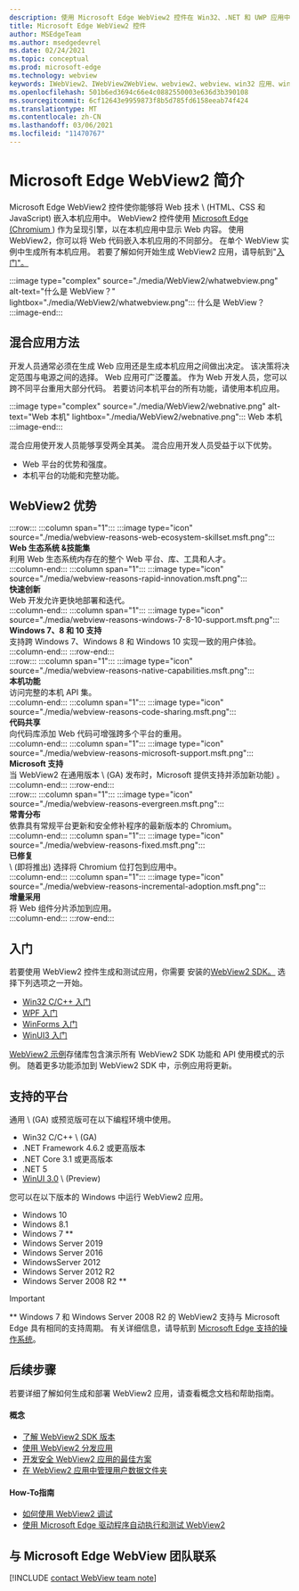 ```yaml
---
description: 使用 Microsoft Edge WebView2 控件在 Win32、.NET 和 UWP 应用中托管 Web 内容
title: Microsoft Edge WebView2 控件
author: MSEdgeTeam
ms.author: msedgedevrel
ms.date: 02/24/2021
ms.topic: conceptual
ms.prod: microsoft-edge
ms.technology: webview
keywords: IWebView2、IWebView2WebView、webview2、webview、win32 应用、win32、edge、ICoreWebView2、CoreWebView2、ICoreWebView2Host、浏览器控件、edge html、Windows Forms、WinForms、WPF、.NET、WinUI、Project 一线
ms.openlocfilehash: 501b6ed3694c66e4c0882550003e636d3b390108
ms.sourcegitcommit: 6cf12643e9959873f8b5d785fd6158eeab74f424
ms.translationtype: MT
ms.contentlocale: zh-CN
ms.lasthandoff: 03/06/2021
ms.locfileid: "11470767"
---
```

# <a name="introduction-to-microsoft-edge-webview2"></a>Microsoft Edge WebView2 简介  

Microsoft Edge WebView2 控件使你能够将 Web 技术 \ (HTML、CSS 和 JavaScript\) 嵌入本机应用中。  WebView2 控件使用 [Microsoft Edge (Chromium ][MicrosoftedgeinsiderMain]) 作为呈现引擎，以在本机应用中显示 Web 内容。  使用 WebView2，你可以将 Web 代码嵌入本机应用的不同部分。  在单个 WebView 实例中生成所有本机应用。  若要了解如何开始生成 WebView2 应用，请导航到"[入门"。](#getting-started)  

:::image type="complex" source="./media/WebView2/whatwebview.png" alt-text="什么是 WebView？" lightbox="./media/WebView2/whatwebview.png":::
   什么是 WebView？  
:::image-end:::  

## <a name="hybrid-app-approach"></a>混合应用方法  

开发人员通常必须在生成 Web 应用还是生成本机应用之间做出决定。  该决策将决定范围与电源之间的选择。  Web 应用可广泛覆盖。  作为 Web 开发人员，您可以跨不同平台重用大部分代码。  若要访问本机平台的所有功能，请使用本机应用。  

:::image type="complex" source="./media/WebView2/webnative.png" alt-text="Web 本机" lightbox="./media/WebView2/webnative.png":::
   Web 本机  
:::image-end:::  

混合应用使开发人员能够享受两全其美。  混合应用开发人员受益于以下优势。  

*   Web 平台的优势和强度。  
*   本机平台的功能和完整功能。  
    
## <a name="webview2-benefits"></a>WebView2 优势   

<!--  
:::image type="complex" source="./media/WebView2/webviewreasons.png" alt-text="WebView reasons" lightbox="./media/WebView2/webviewreasons.png":::
   WebView reasons  
:::image-end:::  
-->  

:::row:::
   :::column span="1":::
      :::image type="icon" source="./media/webview-reasons-web-ecosystem-skillset.msft.png":::  
      **Web 生态系统 \&技能集**  
      利用 Web 生态系统内存在的整个 Web 平台、库、工具和人才。  
   :::column-end:::
   :::column span="1":::
      :::image type="icon" source="./media/webview-reasons-rapid-innovation.msft.png":::  
      **快速创新**  
      Web 开发允许更快地部署和迭代。  
   :::column-end:::
   :::column span="1":::
      :::image type="icon" source="./media/webview-reasons-windows-7-8-10-support.msft.png":::  
      **Windows 7、8 和 10 支持**  
      支持跨 Windows 7、Windows 8 和 Windows 10 实现一致的用户体验。  
   :::column-end:::
:::row-end:::  
:::row:::
   :::column span="1":::
      :::image type="icon" source="./media/webview-reasons-native-capabilities.msft.png":::  
      **本机功能**  
      访问完整的本机 API 集。  
   :::column-end:::
   :::column span="1":::
      :::image type="icon" source="./media/webview-reasons-code-sharing.msft.png":::  
      **代码共享**  
      向代码库添加 Web 代码可增强跨多个平台的重用。  
   :::column-end:::
   :::column span="1":::
      :::image type="icon" source="./media/webview-reasons-microsoft-support.msft.png":::  
      **Microsoft 支持**  
      当 WebView2 在通用版本 \ (GA\) 发布时，Microsoft 提供支持并添加新功能) 。  
   :::column-end:::
:::row-end:::  
:::row:::
   :::column span="1":::
      :::image type="icon" source="./media/webview-reasons-evergreen.msft.png":::  
      **常青分布**  
      依靠具有常规平台更新和安全修补程序的最新版本的 Chromium。  
   :::column-end:::
   :::column span="1":::
      :::image type="icon" source="./media/webview-reasons-fixed.msft.png":::  
      **已修复**  
      \ (即将推出\) 选择将 Chromium 位打包到应用中。  
   :::column-end:::
   :::column span="1":::
      :::image type="icon" source="./media/webview-reasons-incremental-adoption.msft.png":::  
      **增量采用**  
      将 Web 组件分片添加到应用。  
   :::column-end:::
:::row-end:::  

## <a name="getting-started"></a>入门  

若要使用 WebView2 控件生成和测试应用，你需要 <!--both [Microsoft Edge (Chromium)][MicrosoftedgeinsiderDownload] and  -->安装的[WebView2 SDK。][NugetPackagesMicrosoftWebWebView2]  选择下列选项之一开始。  

*   [Win32 C/C++ 入门][Webview2GettingstartedWin32]  
*   [WPF 入门][Webview2GettingstartedWpf]  
*   [WinForms 入门][Webview2GettingstartedWinforms]  
*   [WinUI3 入门][Webview2GettingstartedWinui]  

[WebView2 示例][GithubMicrosoftedgeWebview2samples]存储库包含演示所有 WebView2 SDK 功能和 API 使用模式的示例。  随着更多功能添加到 WebView2 SDK 中，示例应用将更新。  

## <a name="supported-platforms"></a>支持的平台  

通用 \ (GA\) 或预览版可在以下编程环境中使用。  

*   Win32 C/C++ \ (GA\)   
*   .NET Framework 4.6.2 或更高版本  
*   .NET Core 3.1 或更高版本  
*   .NET 5  
*   [WinUI 3.0][UwpToolkitsWinui3] \ (Preview\)   

您可以在以下版本的 Windows 中运行 WebView2 应用。  

*   Windows 10  
*   Windows 8.1  
*   Windows 7 \*\*  
*   Windows Server 2019  
*   Windows Server 2016  
*   WindowsServer 2012  
*   Windows Server 2012 R2  
*   Windows Server 2008 R2 \*\*  

> [!IMPORTANT]
> \*\* Windows 7 和 Windows Server 2008 R2 的 WebView2 支持与 Microsoft Edge 具有相同的支持周期。  有关详细信息，请导航到 [Microsoft Edge 支持的操作系统][DeployedgeMicrosoftEdgeSupportedOS]。  

## <a name="next-steps"></a>后续步骤  

若要详细了解如何生成和部署 WebView2 应用，请查看概念文档和帮助指南。  

#### <a name="concepts"></a>概念  

*   [了解 WebView2 SDK 版本][Webview2ConceptsVersioning]  
*   [使用 WebView2 分发应用][Webview2ConceptsDistribution]  
*   [开发安全 WebView2 应用的最佳方案][Webview2ConceptsSecurity]  
*   [在 WebView2 应用中管理用户数据文件夹][Webview2ConceptsUserdatafolder]  
 
#### <a name="how-to-guides"></a>How-To指南  

*   [如何使用 WebView2 调试][Webview2HowtoDebug]  
*   [使用 Microsoft Edge 驱动程序自动执行和测试 WebView2][Webview2HowtoWebdriver]  

## <a name="getting-in-touch-with-the-microsoft-edge-webview-team"></a>与 Microsoft Edge WebView 团队联系  

[!INCLUDE [contact WebView team note](./includes/contact-webview-team-note.md)]  

<!-- links -->  

[Webview2ConceptsDistribution]: ./concepts/distribution.md "使用 WebView2 应用程序分配|Microsoft Docs"  
[Webview2ConceptsSecurity]: ./concepts/security.md "开发安全的 WebView2 应用和 web |Microsoft Docs"  
[Webview2ConceptsUserdatafolder]: ./concepts/userdatafolder.md "管理用户数据文件夹|Microsoft Docs"  
[Webview2ConceptsVersioning]: ./concepts/versioning.md "了解 WebView2 SDK |Microsoft Docs"  
[Webview2GettingstartedWin32]: ./gettingstarted/win32.md "WebView2 应用程序|Microsoft Docs"  
[Webview2GettingstartedWinforms]: ./gettingstarted/winforms.md "Windows 窗体应用中的 WebView2 入门 (预览) |Microsoft Docs"  
[Webview2GettingstartedWinui]: ./gettingstarted/winui.md "WinUI3 预览版中的 WebView2 (入门) |Microsoft Docs"  
[Webview2GettingstartedWpf]: ./gettingstarted/wpf.md "WPF 预览版中的 WebView2 (入门) |Microsoft Docs"  
[Webview2HowtoDebug]: ./howto/debug.md "如何使用 WebView2 |Microsoft Docs"  
[Webview2HowtoWebdriver]: ./howto/webdriver.md "使用 Microsoft Edge 驱动程序工具自动执行和测试 WebView2 |Microsoft Docs"  
[Webview2Releasenotes]: ./releasenotes.md "WebView2 SDK |Microsoft Docs"  

[UwpToolkitsWinui3]: /uwp/toolkits/winui3/index "Windows UI Library 3 Preview 2 (2020 年 7 月) |Microsoft Docs"  

[DeployedgeMicrosoftEdgeSupportedOS]: /deployedge/microsoft-edge-supported-operating-systems "Microsoft Edge 支持的操作系统|Microsoft Docs"  

[GithubMicrosoftedgeWebview2samples]: https://github.com/MicrosoftEdge/WebView2Samples "WebView2 示例 - MicrosoftEdge/WebView2Samples |GitHub"  
[GithubMicrosoftedgeWebviewfeddback]: https://github.com/MicrosoftEdge/WebViewFeedback "WebView 反馈 - MicrosoftEdge/WebViewFeedback |GitHub"  

[MicrosoftedgeinsiderMain]: https://www.microsoftedgeinsider.com "Microsoft Edge 预览体验成员"  
[MicrosoftedgeinsiderDownload]: https://www.microsoftedgeinsider.com/download "下载 Microsoft Edge 预览体验成员"  

[NugetPackagesMicrosoftWebWebView2]: https://www.nuget.org/packages/Microsoft.Web.WebView2 "Microsoft.Web.WebView2 |NuGet 库"  
